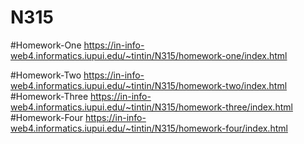 # N315
 
#Homework-One https://in-info-web4.informatics.iupui.edu/~tintin/N315/homework-one/index.html

#Homework-Two https://in-info-web4.informatics.iupui.edu/~tintin/N315/homework-two/index.html
#Homework-Three https://in-info-web4.informatics.iupui.edu/~tintin/N315/homework-three/index.html
#Homework-Four https://in-info-web4.informatics.iupui.edu/~tintin/N315/homework-four/index.html

